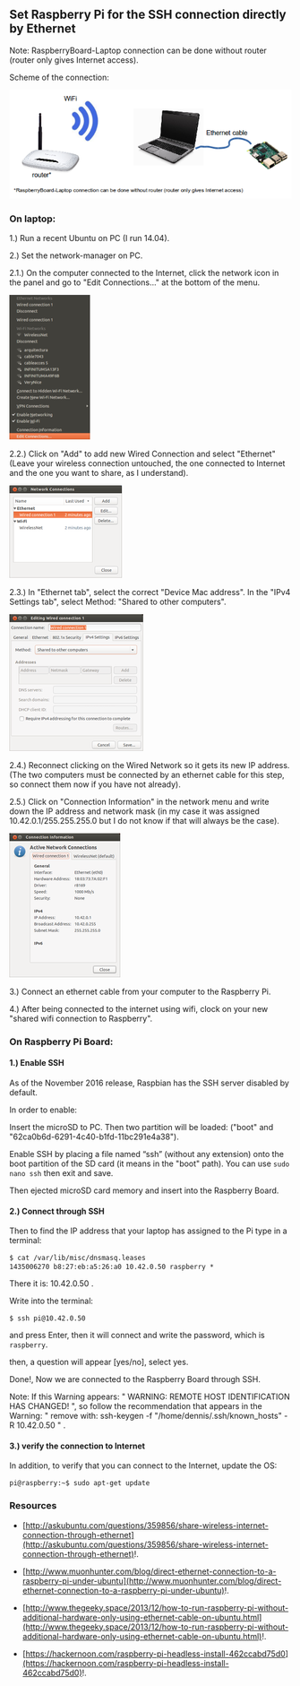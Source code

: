 
## Set Raspberry Pi for the SSH connection directly by Ethernet ##

Note: RaspberryBoard-Laptop connection can be done without router (router only gives Internet access).

Scheme of the connection:

![image](/posts/technical/2017-04_set_raspberry_pi_for_the_SSH_connection_directly_by_ethernet/scheme_directly_by_ethernet.png)

### On laptop: ###

1.) Run a recent Ubuntu on PC (I run 14.04).

2.) Set the network-manager on PC.

2.1.) On the computer connected to the Internet, click the network icon in the panel and go to "Edit Connections..." at the bottom of the menu.

![image](/posts/technical/2017-04_set_raspberry_pi_for_the_SSH_connection_directly_by_ethernet/SetInter0.png)

2.2.) Click on "Add" to add new Wired Connection and select "Ethernet" (Leave your wireless connection untouched, the one connected to Internet and the one you want to share, as I understand).

![image](/posts/technical/2017-04_set_raspberry_pi_for_the_SSH_connection_directly_by_ethernet/SetInter1.png)

2.3.) In "Ethernet tab", select the correct "Device Mac address". In the "IPv4 Settings tab", select Method: "Shared to other computers".

![image](/posts/technical/2017-04_set_raspberry_pi_for_the_SSH_connection_directly_by_ethernet/SetInter2.png)

2.4.) Reconnect clicking on the Wired Network so it gets its new IP address. (The two computers must be connected by an ethernet cable for this step, so connect them now if you have not already).

2.5.) Click on "Connection Information" in the network menu and write down the IP address and network mask (in my case it was assigned 10.42.0.1/255.255.255.0 but I do not know if that will always be the case).

![image](/posts/technical/2017-04_set_raspberry_pi_for_the_SSH_connection_directly_by_ethernet/SetInter3.png)

3.) Connect an ethernet cable from your computer to the Raspberry Pi.

4.) After being connected to the internet using wifi, clock on your new "shared wifi connection to Raspberry".

### On Raspberry Pi Board: ###

#### 1.) Enable SSH ####

As of the November 2016 release, Raspbian has the SSH server disabled by default.

In order to enable:

Insert the microSD to PC. Then two partition will be loaded: ("boot" and "62ca0b6d-6291-4c40-b1fd-11bc291e4a38").

Enable SSH by placing a file named “ssh” (without any extension) onto the boot partition of the SD card (it means in the "boot" path). You can use ```sudo nano ssh``` then exit and save.

Then ejected microSD card memory and insert into the Raspberry Board.

#### 2.) Connect through SSH ####

Then to find the IP address that your laptop has assigned to the Pi type in a terminal:

```
$ cat /var/lib/misc/dnsmasq.leases
1435006270 b8:27:eb:a5:26:a0 10.42.0.50 raspberry *
```

There it is: 10.42.0.50 .

Write into the terminal:

```
$ ssh pi@10.42.0.50
```

and press Enter, then it will connect and write the password, which is ```raspberry```.

then, a question will appear [yes/no], select yes.

Done!, Now we are connected to the Raspberry Board through SSH.

Note: If this Warning appears: " WARNING: REMOTE HOST IDENTIFICATION HAS CHANGED! ", so follow the recommendation that appears in the Warning: " remove with: ssh-keygen -f "/home/dennis/.ssh/known_hosts" -R 10.42.0.50 " .

#### 3.) verify the connection to Internet ####

In addition, to verify that you can connect to the Internet, update the OS:

```
pi@raspberry:~$ sudo apt-get update
```

### Resources ###

- [http://askubuntu.com/questions/359856/share-wireless-internet-connection-through-ethernet](http://askubuntu.com/questions/359856/share-wireless-internet-connection-through-ethernet)!.

- [http://www.muonhunter.com/blog/direct-ethernet-connection-to-a-raspberry-pi-under-ubuntu](http://www.muonhunter.com/blog/direct-ethernet-connection-to-a-raspberry-pi-under-ubuntu)!.

- [http://www.thegeeky.space/2013/12/how-to-run-raspberry-pi-without-additional-hardware-only-using-ethernet-cable-on-ubuntu.html](http://www.thegeeky.space/2013/12/how-to-run-raspberry-pi-without-additional-hardware-only-using-ethernet-cable-on-ubuntu.html)!.

- [https://hackernoon.com/raspberry-pi-headless-install-462ccabd75d0](https://hackernoon.com/raspberry-pi-headless-install-462ccabd75d0)!.


